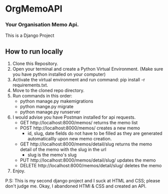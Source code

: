 # OrgMemoAPI

### Your Organisation Memo Api.

This is a Django Project

## How to run locally
1. Clone this Repository.
2. Open your terminal and create a Python Virtual Environment. (Make sure you have python installed on your computer)
3. Activate the virtual environment and run command: pip install -r requirements.txt.
4. Move to the cloned repo directory.
5. Run commands in this order:
    - python manage.py makemigrations
    - python mange.py migrate
    - python manage.py runserver
6. I would advise you have Postman installed for api requests.
    - GET http://localhost:8000/memos/ returns the memo list
    - POST http://localhost:8000/memos/ creates a new memo
        - id, slug, date fields do not have to be filled  as they are generated automaticallly upon new memo creation.
    - GET http://localhost:8000/memos/detail/slug returns the memo detail of the memo with the slug in the url 
        - slug is the memo's slug
    - PUT http://localhost:8000/memos/detail/slug/ updates the memo
    - DELETE http://localhost:8000/memos/detail/slug/ deletes the memo
7. Enjoy.

P.S: This is my second django project and I suck at HTML and CSS; please don't judge me.
Okay, I abandoned HTMl & CSS and created an API. 

